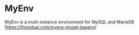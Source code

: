 # MyEnv
MyEnv is a multi-instance environment for MySQL and MariaDB (https://fromdual.com/myenv-mysql-basenv)
